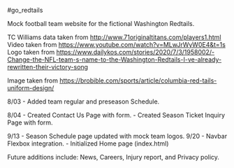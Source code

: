 #go_redtails

Mock football team website for the fictional Washington Redtails.



TC Williams data taken from http://www.71originaltitans.com/players1.html
Video taken from https://www.youtube.com/watch?v=MLwJrWyW0E4&t=1s
Logo taken from https://www.dailykos.com/stories/2020/7/3/1958002/-Change-the-NFL-team-s-name-to-the-Washington-Redtails-I-ve-already-rewritten-their-victory-song

Image taken from https://brobible.com/sports/article/columbia-red-tails-uniform-design/




8/03 - Added team regular and preseason Schedule.

8/04 - Created Contact Us Page with form.
     - Created Season Ticket Inquiry Page with form.

9/13 - Season Schedule page updated with mock team logos. 
9/20 - Navbar Flexbox integration.
     - Initialized Home page (index.html) 
        


Future additions include: News, Careers, Injury report, and Privacy policy. 
